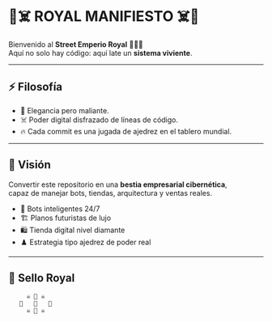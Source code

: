 # 💎☠️ ROYAL MANIFIESTO ☠️💎

Bienvenido al **Street Emperio Royal** 🏴‍☠️👑  
Aquí no solo hay código: aquí late un **sistema viviente**.

---

## ⚡ Filosofía
- 💎 Elegancia pero maliante.  
- ☠️ Poder digital disfrazado de líneas de código.  
- 🔥 Cada commit es una jugada de ajedrez en el tablero mundial.  

---

## 🚀 Visión
Convertir este repositorio en una **bestia empresarial cibernética**,  
capaz de manejar bots, tiendas, arquitectura y ventas reales.  

- 🤖 Bots inteligentes 24/7  
- 🏗️ Planos futuristas de lujo  
- 🛍️ Tienda digital nivel diamante  
- ♟️ Estrategia tipo ajedrez de poder real  

---

## 👑 Sello Royal
```ascii
     ☠️ 💎 ☠️
   💎   👑   💎
     ☠️ 💎 ☠️
